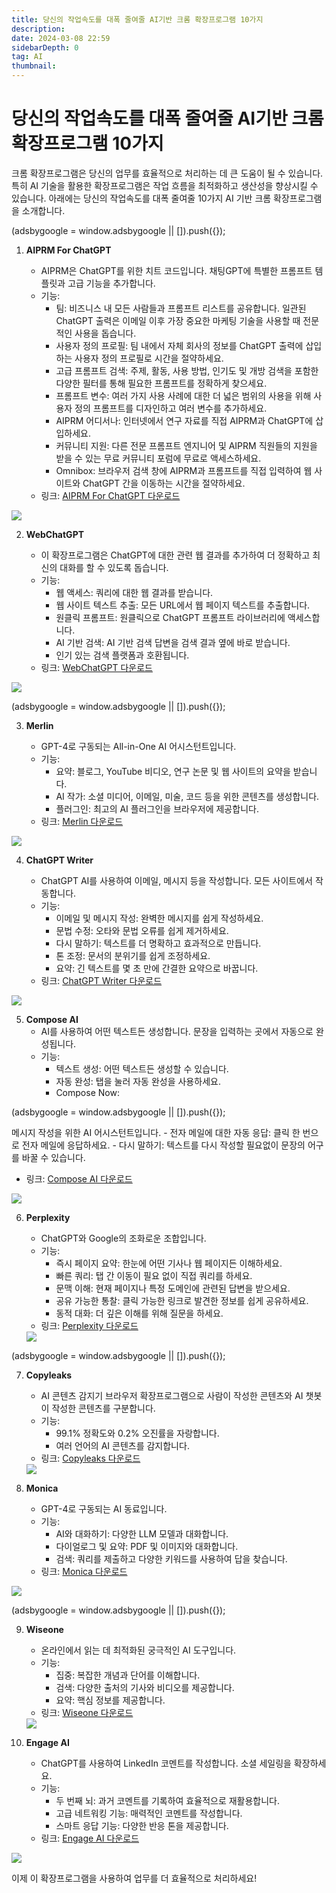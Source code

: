 ```yaml
---
title: 당신의 작업속도를 대폭 줄여줄 AI기반 크롬 확장프로그램 10가지
description:
date: 2024-03-08 22:59
sidebarDepth: 0
tag: AI
thumbnail:
---
```


# 당신의 작업속도를 대폭 줄여줄 AI기반 크롬 확장프로그램 10가지

크롬 확장프로그램은 당신의 업무를 효율적으로 처리하는 데 큰 도움이 될 수 있습니다. 특히 AI 기술을 활용한 확장프로그램은 작업 흐름을 최적화하고 생산성을 향상시킬 수 있습니다. 아래에는 당신의 작업속도를 대폭 줄여줄 10가지 AI 기반 크롬 확장프로그램을 소개합니다.

<!-- ui-log 수평형 -->

<ins class="adsbygoogle"
     style="display:block"
     data-ad-client="ca-pub-4877378276818686"
     data-ad-slot="9743150776"
     data-ad-format="auto"
     data-full-width-responsive="true"></ins>
<component is="script">
(adsbygoogle = window.adsbygoogle || []).push({});
</component>

1. **AIPRM For ChatGPT**

   - AIPRM은 ChatGPT를 위한 치트 코드입니다. 채팅GPT에 특별한 프롬프트 템플릿과 고급 기능을 추가합니다.
   - 기능:
     - 팀: 비즈니스 내 모든 사람들과 프롬프트 리스트를 공유합니다. 일관된 ChatGPT 출력은 이메일 이후 가장 중요한 마케팅 기술을 사용할 때 전문적인 사용을 돕습니다.
     - 사용자 정의 프로필: 팀 내에서 자체 회사의 정보를 ChatGPT 출력에 삽입하는 사용자 정의 프로필로 시간을 절약하세요.
     - 고급 프롬프트 검색: 주제, 활동, 사용 방법, 인기도 및 개방 검색을 포함한 다양한 필터를 통해 필요한 프롬프트를 정확하게 찾으세요.
     - 프롬프트 변수: 여러 가지 사용 사례에 대한 더 넓은 범위의 사용을 위해 사용자 정의 프롬프트를 디자인하고 여러 변수를 추가하세요.
     - AIPRM 어디서나: 인터넷에서 연구 자료를 직접 AIPRM과 ChatGPT에 삽입하세요.
     - 커뮤니티 지원: 다른 전문 프롬프트 엔지니어 및 AIPRM 직원들의 지원을 받을 수 있는 무료 커뮤니티 포럼에 무료로 액세스하세요.
     - Omnibox: 브라우저 검색 창에 AIPRM과 프롬프트를 직접 입력하여 웹 사이트와 ChatGPT 간을 이동하는 시간을 절약하세요.
   - 링크: [AIPRM For ChatGPT 다운로드](https://chromewebstore.google.com/detail/aiprm-for-chatgpt/ojnbohmppadfgpejeebfnmnknjdlckgj)

<img src="./img/10-Best-AI-Powered-Chrome-Extensions-To-Save-You-Hours-Of-Manual-Work_0.png" />

2. **WebChatGPT**

   - 이 확장프로그램은 ChatGPT에 대한 관련 웹 결과를 추가하여 더 정확하고 최신의 대화를 할 수 있도록 돕습니다.
   - 기능:
     - 웹 액세스: 쿼리에 대한 웹 결과를 받습니다.
     - 웹 사이트 텍스트 추출: 모든 URL에서 웹 페이지 텍스트를 추출합니다.
     - 원클릭 프롬프트: 원클릭으로 ChatGPT 프롬프트 라이브러리에 액세스합니다.
     - AI 기반 검색: AI 기반 검색 답변을 검색 결과 옆에 바로 받습니다.
     - 인기 있는 검색 플랫폼과 호환됩니다.
   - 링크: [WebChatGPT 다운로드](https://chromewebstore.google.com/detail/webchatgpt-chatgpt-with-i/lpfemeioodjbpieminkklglpmhlngfcn)

<img src="./img/10-Best-AI-Powered-Chrome-Extensions-To-Save-You-Hours-Of-Manual-Work_1.png" />

<!-- ui-log 수평형 -->

<ins class="adsbygoogle"
     style="display:block"
     data-ad-client="ca-pub-4877378276818686"
     data-ad-slot="9743150776"
     data-ad-format="auto"
     data-full-width-responsive="true"></ins>
<component is="script">
(adsbygoogle = window.adsbygoogle || []).push({});
</component>

3. **Merlin**

   - GPT-4로 구동되는 All-in-One AI 어시스턴트입니다.
   - 기능:
     - 요약: 블로그, YouTube 비디오, 연구 논문 및 웹 사이트의 요약을 받습니다.
     - AI 작가: 소셜 미디어, 이메일, 미술, 코드 등을 위한 콘텐츠를 생성합니다.
     - 플러그인: 최고의 AI 플러그인을 브라우저에 제공합니다.
   - 링크: [Merlin 다운로드](https://chromewebstore.google.com/detail/merlin-1-click-access-to/camppjleccjaphfdbohjdohecfnoikec)

<img src="./img/10-Best-AI-Powered-Chrome-Extensions-To-Save-You-Hours-Of-Manual-Work_2.png" />

4. **ChatGPT Writer**

   - ChatGPT AI를 사용하여 이메일, 메시지 등을 작성합니다. 모든 사이트에서 작동합니다.
   - 기능:
     - 이메일 및 메시지 작성: 완벽한 메시지를 쉽게 작성하세요.
     - 문법 수정: 오타와 문법 오류를 쉽게 제거하세요.
     - 다시 말하기: 텍스트를 더 명확하고 효과적으로 만듭니다.
     - 톤 조정: 문서의 분위기를 쉽게 조정하세요.
     - 요약: 긴 텍스트를 몇 초 만에 간결한 요약으로 바꿉니다.
   - 링크: [ChatGPT Writer 다운로드](https://chromewebstore.google.com/detail/chatgpt-writer-write-mail/pdnenlnelpdomajfejgapbdpmjkfpjkp)

<img src="./img/10-Best-AI-Powered-Chrome-Extensions-To-Save-You-Hours-Of-Manual-Work_3.png" />

5. **Compose AI**
   - AI를 사용하여 어떤 텍스트든 생성합니다. 문장을 입력하는 곳에서 자동으로 완성됩니다.
   - 기능:
     - 텍스트 생성: 어떤 텍스트든 생성할 수 있습니다.
     - 자동 완성: 탭을 눌러 자동 완성을 사용하세요.
     - Compose Now:

<!-- ui-log 수평형 -->

<ins class="adsbygoogle"
     style="display:block"
     data-ad-client="ca-pub-4877378276818686"
     data-ad-slot="9743150776"
     data-ad-format="auto"
     data-full-width-responsive="true"></ins>
<component is="script">
(adsbygoogle = window.adsbygoogle || []).push({});
</component>

메시지 작성을 위한 AI 어시스턴트입니다. - 전자 메일에 대한 자동 응답: 클릭 한 번으로 전자 메일에 응답하세요. - 다시 말하기: 텍스트를 다시 작성할 필요없이 문장의 어구를 바꿀 수 있습니다.

- 링크: [Compose AI 다운로드](https://chromewebstore.google.com/detail/compose-ai-ai-powered-wri/ddlbpiadoechcolndfeaonajmngmhblj)

<img src="./img/10-Best-AI-Powered-Chrome-Extensions-To-Save-You-Hours-Of-Manual-Work_4.png" />

6. **Perplexity**

   - ChatGPT와 Google의 조화로운 조합입니다.
   - 기능:
     - 즉시 페이지 요약: 한눈에 어떤 기사나 웹 페이지든 이해하세요.
     - 빠른 쿼리: 탭 간 이동이 필요 없이 직접 쿼리를 하세요.
     - 문맥 이해: 현재 페이지나 특정 도메인에 관련된 답변을 받으세요.
     - 공유 가능한 통찰: 클릭 가능한 링크로 발견한 정보를 쉽게 공유하세요.
     - 동적 대화: 더 깊은 이해를 위해 질문을 하세요.
   - 링크: [Perplexity 다운로드](https://chromewebstore.google.com/detail/perplexity-ai-companion/hlgbcneanomplepojfcnclggenpcoldo)

    <img src="./img/10-Best-AI-Powered-Chrome-Extensions-To-Save-You-Hours-Of-Manual-Work_5.png" />

<!-- ui-log 수평형 -->

<ins class="adsbygoogle"
     style="display:block"
     data-ad-client="ca-pub-4877378276818686"
     data-ad-slot="9743150776"
     data-ad-format="auto"
     data-full-width-responsive="true"></ins>
<component is="script">
(adsbygoogle = window.adsbygoogle || []).push({});
</component>

7. **Copyleaks**

   - AI 콘텐츠 감지기 브라우저 확장프로그램으로 사람이 작성한 콘텐츠와 AI 챗봇이 작성한 콘텐츠를 구분합니다.
   - 기능:
     - 99.1% 정확도와 0.2% 오진률을 자랑합니다.
     - 여러 언어의 AI 콘텐츠를 감지합니다.
   - 링크: [Copyleaks 다운로드](https://chromewebstore.google.com/detail/ai-content-detector-copyl/gplcmncpklkdjiccbknjjkoidpgkcakd)

    <img src="./img/10-Best-AI-Powered-Chrome-Extensions-To-Save-You-Hours-Of-Manual-Work_6.png" />

8. **Monica**

   - GPT-4로 구동되는 AI 동료입니다.
   - 기능:
     - AI와 대화하기: 다양한 LLM 모델과 대화합니다.
     - 다이얼로그 및 요약: PDF 및 이미지와 대화합니다.
     - 검색: 쿼리를 제출하고 다양한 키워드를 사용하여 답을 찾습니다.
   - 링크: [Monica 다운로드](https://chromewebstore.google.com/detail/monica-your-ai-copilot-po/ofpnmcalabcbjgholdjcjblkibolbppb)

<img src="./img/10-Best-AI-Powered-Chrome-Extensions-To-Save-You-Hours-Of-Manual-Work_7.png" />

<!-- ui-log 수평형 -->

<ins class="adsbygoogle"
     style="display:block"
     data-ad-client="ca-pub-4877378276818686"
     data-ad-slot="9743150776"
     data-ad-format="auto"
     data-full-width-responsive="true"></ins>
<component is="script">
(adsbygoogle = window.adsbygoogle || []).push({});
</component>

9. **Wiseone**

   - 온라인에서 읽는 데 최적화된 궁극적인 AI 도구입니다.
   - 기능:
     - 집중: 복잡한 개념과 단어를 이해합니다.
     - 검색: 다양한 출처의 기사와 비디오를 제공합니다.
     - 요약: 핵심 정보를 제공합니다.
   - 링크: [Wiseone 다운로드](https://chromewebstore.google.com/detail/wiseone-your-ai-powered-r/paodpkkacimmkacaecjmhdncjgjepcai)

    <img src="./img/10-Best-AI-Powered-Chrome-Extensions-To-Save-You-Hours-Of-Manual-Work_8.png" />

10. **Engage AI**
    - ChatGPT를 사용하여 LinkedIn 코멘트를 작성합니다. 소셜 세일링을 확장하세요.
    - 기능:
      - 두 번째 뇌: 과거 코멘트를 기록하여 효율적으로 재활용합니다.
      - 고급 네트워킹 기능: 매력적인 코멘트를 작성합니다.
      - 스마트 응답 기능: 다양한 반응 톤을 제공합니다.
    - 링크: [Engage AI 다운로드](https://chromewebstore.google.com/detail/engage-ai-chatgpt-for-lin/nelhhkchoapcbpcgpmmiahfkcdhgecaf)

<img src="./img/10-Best-AI-Powered-Chrome-Extensions-To-Save-You-Hours-Of-Manual-Work_9.png" />

이제 이 확장프로그램을 사용하여 업무를 더 효율적으로 처리하세요!

